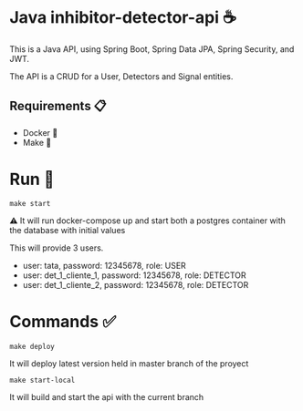 # Java inhibitor-detector-api ☕
This is a Java API, using Spring Boot, Spring Data JPA, Spring Security, and JWT.

The API is a CRUD for a User, Detectors and Signal entities.

## Requirements 📋
- Docker :whale:
- Make :wrench:

# Run 🏃
```make start```

⚠️ It will run docker-compose up and start both a postgres container with the database with initial values

This will provide 3 users.
- user: tata, password: 12345678, role: USER
- user: det_1_cliente_1, password: 12345678, role: DETECTOR
- user: det_1_cliente_2, password: 12345678, role: DETECTOR

# Commands ✅
```make deploy```

It will deploy latest version held in master branch of the proyect

```make start-local```

It will build and start the api with the current branch
